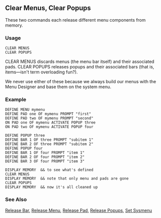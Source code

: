 ## Clear Menus, Clear Popups

These two commands each release different menu components from memory.

### Usage

```foxpro
CLEAR MENUS
CLEAR POPUPS
```

CLEAR MENUS discards menus (the menu bar itself) and their associated pads. CLEAR POPUPS releases popups and their associated bars (that is, items&mdash;isn't term overloading fun?).

We never use either of these because we always build our menus with the Menu Designer and base them on the system menu.

### Example

```foxpro
DEFINE MENU mymenu
DEFINE PAD one OF mymenu PROMPT "first"
DEFINE PAD two OF mymenu PROMPT "second"
ON PAD one OF mymenu ACTIVATE POPUP three
ON PAD two OF mymenu ACTIVATE POPUP four

DEFINE POPUP three
DEFINE BAR 1 OF three PROMPT "subitem 1"
DEFINE BAR 2 OF three PROMPT "subitem 2"
DEFINE POPUP four
DEFINE BAR 1 OF four PROMPT "item 1"
DEFINE BAR 2 OF four PROMPT "item 2"
DEFINE BAR 3 OF four PROMPT "item 3"

DISPLAY MEMORY  && to see what's defined
CLEAR MENUS
DISPLAY MEMORY  && note that only menu and pads are gone
CLEAR POPUPS
DISPLAY MEMORY  && now it's all cleaned up
```
### See Also

[Release Bar](s4g098.md), [Release Menu](s4g098.md), [Release Pad](s4g098.md), [Release Popups](s4g098.md), [Set Sysmenu](s4g233.md)